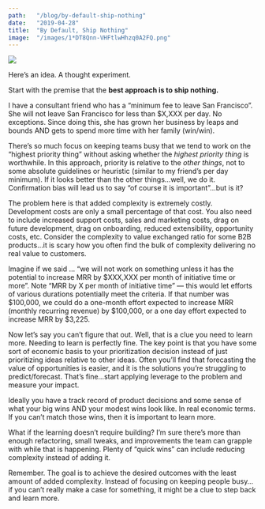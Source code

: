 ```yaml
---
path:	"/blog/by-default-ship-nothing"
date:	"2019-04-28"
title:	"By Default, Ship Nothing"
image:	"/images/1*DT8Qnn-VHFtlwHhzq0A2FQ.png"
---
```


![](/images/1*DT8Qnn-VHFtlwHhzq0A2FQ.png)

Here’s an idea. A thought experiment.

Start with the premise that the **best approach is to ship nothing.**

I have a consultant friend who has a “minimum fee to leave San Francisco”. She will not leave San Francisco for less than $X,XXX per day. No exceptions. Since doing this, she has grown her business by leaps and bounds AND gets to spend more time with her family (win/win).

There’s so much focus on keeping teams busy that we tend to work on the “highest priority thing” without asking whether the *highest priority thing* is worthwhile. In this approach, priority is relative to the *other things*, not to some absolute guidelines or heuristic (similar to my friend’s per day minimum). If it looks better than the other things…well, we do it. Confirmation bias will lead us to say “of course it is important”…but is it?

The problem here is that added complexity is extremely costly. Development costs are only a small percentage of that cost. You also need to include increased support costs, sales and marketing costs, drag on future development, drag on onboarding, reduced extensibility, opportunity costs, etc. Consider the complexity to value exchanged ratio for some B2B products…it is scary how you often find the bulk of complexity delivering no real value to customers.

Imagine if we said … “we will not work on something unless it has the potential to increase MRR by $XXX,XXX per month of initiative time or more”. Note “MRR by X per month of initiative time” — this would let efforts of various durations potentially meet the criteria. If that number was $100,000, we could do a one-month effort expected to increase MRR (monthly recurring revenue) by $100,000, or a one day effort expected to increase MRR by $3,225.

Now let’s say you can’t figure that out. Well, that is a clue you need to learn more. Needing to learn is perfectly fine. The key point is that you have some sort of economic basis to your prioritization decision instead of just prioritizing ideas relative to other ideas. Often you’ll find that forecasting the value of opportunities is easier, and it is the solutions you’re struggling to predict/forecast. That’s fine…start applying leverage to the problem and measure your impact.

Ideally you have a track record of product decisions and some sense of what your big wins AND your modest wins look like. In real economic terms. If you can’t match those wins, then it is important to learn more.

What if the learning doesn’t require building? I’m sure there’s more than enough refactoring, small tweaks, and improvements the team can grapple with while that is happening. Plenty of “quick wins” can include reducing complexity instead of adding it.

Remember. The goal is to achieve the desired outcomes with the least amount of added complexity. Instead of focusing on keeping people busy…if you can’t really make a case for something, it might be a clue to step back and learn more.

